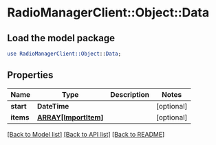 # RadioManagerClient::Object::Data

## Load the model package
```perl
use RadioManagerClient::Object::Data;
```

## Properties
Name | Type | Description | Notes
------------ | ------------- | ------------- | -------------
**start** | **DateTime** |  | [optional] 
**items** | [**ARRAY[ImportItem]**](ImportItem.md) |  | [optional] 

[[Back to Model list]](../README.md#documentation-for-models) [[Back to API list]](../README.md#documentation-for-api-endpoints) [[Back to README]](../README.md)


